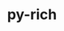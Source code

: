 ---
title: "py-rich"
layout: cache
categories: [package, develop]
meta: {"versions": ["12.5.1", "13.4.2"], "compilers": ["apple-clang@=15.0.0", "gcc@=11.1.0", "gcc@=11.3.0", "gcc@=11.4.0", "gcc@=7.5.0", "gcc@=9.4.0", "oneapi@=2023.2.0", "oneapi@=2023.2.1"], "oss": ["ubuntu18.04", "ubuntu20.04", "ubuntu22.04", "ventura"], "platforms": ["darwin", "linux"], "targets": ["aarch64", "ppc64le", "x86_64", "x86_64_v3"], "stacks": ["e4s", "e4s-oneapi", "e4s-power", "ml-darwin-aarch64-mps", "ml-linux-x86_64-cpu", "ml-linux-x86_64-cuda", "radiuss", "root"], "num_specs": 46, "num_specs_by_stack": {"root": 46, "ml-darwin-aarch64-mps": 2, "radiuss": 14, "e4s-power": 8, "e4s-oneapi": 8, "e4s": 8, "ml-linux-x86_64-cpu": 6, "ml-linux-x86_64-cuda": 6}}
spec_details: [{"hash": "w74g34mcq5jr5d2kh5yogec2spwmeini", "compiler": "apple-clang@=15.0.0", "versions": ["13.4.2"], "os": "ventura", "platform": "darwin", "target": "aarch64", "variants": ["build_system=python_pip"], "stacks": ["root", "ml-darwin-aarch64-mps"], "size": "-", "tarball": "https://binaries.spack.io/develop/build_cache/darwin-ventura-aarch64/apple-clang-15.0.0/py-rich-13.4.2/darwin-ventura-aarch64-apple-clang-15.0.0-py-rich-13.4.2-w74g34mcq5jr5d2kh5yogec2spwmeini.spack"}, {"hash": "bzpntqinzdpdj3nen4p6pwkjz3jov3cz", "compiler": "apple-clang@=15.0.0", "versions": ["13.4.2"], "os": "ventura", "platform": "darwin", "target": "aarch64", "variants": ["build_system=python_pip"], "stacks": ["root", "ml-darwin-aarch64-mps"], "size": "-", "tarball": "https://binaries.spack.io/develop/build_cache/darwin-ventura-aarch64/apple-clang-15.0.0/py-rich-13.4.2/darwin-ventura-aarch64-apple-clang-15.0.0-py-rich-13.4.2-bzpntqinzdpdj3nen4p6pwkjz3jov3cz.spack"}, {"hash": "k4irr4ub5olvuvho5q7s2qpssx7skdby", "compiler": "gcc@=7.5.0", "versions": ["13.4.2"], "os": "ubuntu18.04", "platform": "linux", "target": "x86_64_v3", "variants": ["build_system=python_pip"], "stacks": ["radiuss", "root"], "size": "-", "tarball": "https://binaries.spack.io/develop/build_cache/linux-ubuntu18.04-x86_64_v3/gcc-7.5.0/py-rich-13.4.2/linux-ubuntu18.04-x86_64_v3-gcc-7.5.0-py-rich-13.4.2-k4irr4ub5olvuvho5q7s2qpssx7skdby.spack"}, {"hash": "oiyfbn6jvhv6vcxjukvzfmi5abqzywvq", "compiler": "gcc@=7.5.0", "versions": ["13.4.2"], "os": "ubuntu18.04", "platform": "linux", "target": "x86_64_v3", "variants": ["build_system=python_pip"], "stacks": ["radiuss", "root"], "size": "-", "tarball": "https://binaries.spack.io/develop/build_cache/linux-ubuntu18.04-x86_64_v3/gcc-7.5.0/py-rich-13.4.2/linux-ubuntu18.04-x86_64_v3-gcc-7.5.0-py-rich-13.4.2-oiyfbn6jvhv6vcxjukvzfmi5abqzywvq.spack"}, {"hash": "dr4y2qlfiqeqadtikj5mzrrwj74tm2tr", "compiler": "gcc@=7.5.0", "versions": ["13.4.2"], "os": "ubuntu18.04", "platform": "linux", "target": "x86_64_v3", "variants": ["build_system=python_pip"], "stacks": ["radiuss", "root"], "size": "-", "tarball": "https://binaries.spack.io/develop/build_cache/linux-ubuntu18.04-x86_64_v3/gcc-7.5.0/py-rich-13.4.2/linux-ubuntu18.04-x86_64_v3-gcc-7.5.0-py-rich-13.4.2-dr4y2qlfiqeqadtikj5mzrrwj74tm2tr.spack"}, {"hash": "ioxfw62ll356gen55uwd7szmspybwmw6", "compiler": "gcc@=7.5.0", "versions": ["13.4.2"], "os": "ubuntu18.04", "platform": "linux", "target": "x86_64_v3", "variants": ["build_system=python_pip"], "stacks": ["radiuss", "root"], "size": "-", "tarball": "https://binaries.spack.io/develop/build_cache/linux-ubuntu18.04-x86_64_v3/gcc-7.5.0/py-rich-13.4.2/linux-ubuntu18.04-x86_64_v3-gcc-7.5.0-py-rich-13.4.2-ioxfw62ll356gen55uwd7szmspybwmw6.spack"}, {"hash": "6x7w3eovowuihbgt3a4a27dnqfex3jlg", "compiler": "gcc@=7.5.0", "versions": ["13.4.2"], "os": "ubuntu18.04", "platform": "linux", "target": "x86_64_v3", "variants": ["build_system=python_pip"], "stacks": ["radiuss", "root"], "size": "-", "tarball": "https://binaries.spack.io/develop/build_cache/linux-ubuntu18.04-x86_64_v3/gcc-7.5.0/py-rich-13.4.2/linux-ubuntu18.04-x86_64_v3-gcc-7.5.0-py-rich-13.4.2-6x7w3eovowuihbgt3a4a27dnqfex3jlg.spack"}, {"hash": "fxgus7akzz3lveuhghlvgmqhugz6i2gc", "compiler": "gcc@=7.5.0", "versions": ["13.4.2"], "os": "ubuntu18.04", "platform": "linux", "target": "x86_64_v3", "variants": ["build_system=python_pip"], "stacks": ["radiuss", "root"], "size": "-", "tarball": "https://binaries.spack.io/develop/build_cache/linux-ubuntu18.04-x86_64_v3/gcc-7.5.0/py-rich-13.4.2/linux-ubuntu18.04-x86_64_v3-gcc-7.5.0-py-rich-13.4.2-fxgus7akzz3lveuhghlvgmqhugz6i2gc.spack"}, {"hash": "psl2azrwiq3rscehq2b5wdsa23m76hrj", "compiler": "gcc@=7.5.0", "versions": ["13.4.2"], "os": "ubuntu18.04", "platform": "linux", "target": "x86_64_v3", "variants": ["build_system=python_pip"], "stacks": ["radiuss", "root"], "size": "-", "tarball": "https://binaries.spack.io/develop/build_cache/linux-ubuntu18.04-x86_64_v3/gcc-7.5.0/py-rich-13.4.2/linux-ubuntu18.04-x86_64_v3-gcc-7.5.0-py-rich-13.4.2-psl2azrwiq3rscehq2b5wdsa23m76hrj.spack"}, {"hash": "ezpujord2ewpevzesascf2wq27evyipi", "compiler": "gcc@=7.5.0", "versions": ["13.4.2"], "os": "ubuntu18.04", "platform": "linux", "target": "x86_64_v3", "variants": ["build_system=python_pip"], "stacks": ["radiuss", "root"], "size": "-", "tarball": "https://binaries.spack.io/develop/build_cache/linux-ubuntu18.04-x86_64_v3/gcc-7.5.0/py-rich-13.4.2/linux-ubuntu18.04-x86_64_v3-gcc-7.5.0-py-rich-13.4.2-ezpujord2ewpevzesascf2wq27evyipi.spack"}, {"hash": "b7etw2acde75gbc47dvvirfx56j7x5t2", "compiler": "gcc@=7.5.0", "versions": ["13.4.2"], "os": "ubuntu18.04", "platform": "linux", "target": "x86_64_v3", "variants": ["build_system=python_pip"], "stacks": ["radiuss", "root"], "size": "-", "tarball": "https://binaries.spack.io/develop/build_cache/linux-ubuntu18.04-x86_64_v3/gcc-7.5.0/py-rich-13.4.2/linux-ubuntu18.04-x86_64_v3-gcc-7.5.0-py-rich-13.4.2-b7etw2acde75gbc47dvvirfx56j7x5t2.spack"}, {"hash": "lc7bgtdazevbu5edk2jadttdzmpde52x", "compiler": "gcc@=7.5.0", "versions": ["13.4.2"], "os": "ubuntu18.04", "platform": "linux", "target": "x86_64_v3", "variants": ["build_system=python_pip"], "stacks": ["radiuss", "root"], "size": "-", "tarball": "https://binaries.spack.io/develop/build_cache/linux-ubuntu18.04-x86_64_v3/gcc-7.5.0/py-rich-13.4.2/linux-ubuntu18.04-x86_64_v3-gcc-7.5.0-py-rich-13.4.2-lc7bgtdazevbu5edk2jadttdzmpde52x.spack"}, {"hash": "vxcmdvdssngdo3tsyqlz7dvhcbu7pibj", "compiler": "gcc@=7.5.0", "versions": ["13.4.2"], "os": "ubuntu18.04", "platform": "linux", "target": "x86_64_v3", "variants": ["build_system=python_pip"], "stacks": ["radiuss", "root"], "size": "-", "tarball": "https://binaries.spack.io/develop/build_cache/linux-ubuntu18.04-x86_64_v3/gcc-7.5.0/py-rich-13.4.2/linux-ubuntu18.04-x86_64_v3-gcc-7.5.0-py-rich-13.4.2-vxcmdvdssngdo3tsyqlz7dvhcbu7pibj.spack"}, {"hash": "g4e3szr5rpoyza2jiosxxtaed33mxunf", "compiler": "gcc@=7.5.0", "versions": ["13.4.2"], "os": "ubuntu18.04", "platform": "linux", "target": "x86_64_v3", "variants": ["build_system=python_pip"], "stacks": ["radiuss", "root"], "size": "-", "tarball": "https://binaries.spack.io/develop/build_cache/linux-ubuntu18.04-x86_64_v3/gcc-7.5.0/py-rich-13.4.2/linux-ubuntu18.04-x86_64_v3-gcc-7.5.0-py-rich-13.4.2-g4e3szr5rpoyza2jiosxxtaed33mxunf.spack"}, {"hash": "oydyq24nlate4qxl4zgjyl46epwjn36e", "compiler": "gcc@=7.5.0", "versions": ["13.4.2"], "os": "ubuntu18.04", "platform": "linux", "target": "x86_64_v3", "variants": ["build_system=python_pip"], "stacks": ["radiuss", "root"], "size": "-", "tarball": "https://binaries.spack.io/develop/build_cache/linux-ubuntu18.04-x86_64_v3/gcc-7.5.0/py-rich-13.4.2/linux-ubuntu18.04-x86_64_v3-gcc-7.5.0-py-rich-13.4.2-oydyq24nlate4qxl4zgjyl46epwjn36e.spack"}, {"hash": "guydr7itw2olc33omcozy65zgnybaxyu", "compiler": "gcc@=7.5.0", "versions": ["13.4.2"], "os": "ubuntu18.04", "platform": "linux", "target": "x86_64_v3", "variants": ["build_system=python_pip"], "stacks": ["radiuss", "root"], "size": "-", "tarball": "https://binaries.spack.io/develop/build_cache/linux-ubuntu18.04-x86_64_v3/gcc-7.5.0/py-rich-13.4.2/linux-ubuntu18.04-x86_64_v3-gcc-7.5.0-py-rich-13.4.2-guydr7itw2olc33omcozy65zgnybaxyu.spack"}, {"hash": "3rrs42f5cx5fboz5h7gqopi24chhul6b", "compiler": "gcc@=11.1.0", "versions": ["12.5.1"], "os": "ubuntu20.04", "platform": "linux", "target": "ppc64le", "variants": ["build_system=python_pip"], "stacks": ["root", "e4s-power"], "size": "-", "tarball": "https://binaries.spack.io/develop/build_cache/linux-ubuntu20.04-ppc64le/gcc-11.1.0/py-rich-12.5.1/linux-ubuntu20.04-ppc64le-gcc-11.1.0-py-rich-12.5.1-3rrs42f5cx5fboz5h7gqopi24chhul6b.spack"}, {"hash": "sgrysquu3do7kh56npysyb3vr7yzepzz", "compiler": "gcc@=9.4.0", "versions": ["12.5.1"], "os": "ubuntu20.04", "platform": "linux", "target": "ppc64le", "variants": ["build_system=python_pip"], "stacks": ["root", "e4s-power"], "size": "-", "tarball": "https://binaries.spack.io/develop/build_cache/linux-ubuntu20.04-ppc64le/gcc-9.4.0/py-rich-12.5.1/linux-ubuntu20.04-ppc64le-gcc-9.4.0-py-rich-12.5.1-sgrysquu3do7kh56npysyb3vr7yzepzz.spack"}, {"hash": "wlzffpagkcvwhtumwpgkdkac4zw27klm", "compiler": "gcc@=9.4.0", "versions": ["12.5.1"], "os": "ubuntu20.04", "platform": "linux", "target": "ppc64le", "variants": ["build_system=python_pip"], "stacks": ["root", "e4s-power"], "size": "-", "tarball": "https://binaries.spack.io/develop/build_cache/linux-ubuntu20.04-ppc64le/gcc-9.4.0/py-rich-12.5.1/linux-ubuntu20.04-ppc64le-gcc-9.4.0-py-rich-12.5.1-wlzffpagkcvwhtumwpgkdkac4zw27klm.spack"}, {"hash": "a2fx4hli5ldcjkhwnr2wshourjuitcdm", "compiler": "gcc@=9.4.0", "versions": ["12.5.1"], "os": "ubuntu20.04", "platform": "linux", "target": "ppc64le", "variants": ["build_system=python_pip"], "stacks": ["root", "e4s-power"], "size": "-", "tarball": "https://binaries.spack.io/develop/build_cache/linux-ubuntu20.04-ppc64le/gcc-9.4.0/py-rich-12.5.1/linux-ubuntu20.04-ppc64le-gcc-9.4.0-py-rich-12.5.1-a2fx4hli5ldcjkhwnr2wshourjuitcdm.spack"}, {"hash": "necgfxuwwqimr73bi4x6bv6j6rjigu7q", "compiler": "gcc@=9.4.0", "versions": ["12.5.1"], "os": "ubuntu20.04", "platform": "linux", "target": "ppc64le", "variants": ["build_system=python_pip"], "stacks": ["root", "e4s-power"], "size": "-", "tarball": "https://binaries.spack.io/develop/build_cache/linux-ubuntu20.04-ppc64le/gcc-9.4.0/py-rich-12.5.1/linux-ubuntu20.04-ppc64le-gcc-9.4.0-py-rich-12.5.1-necgfxuwwqimr73bi4x6bv6j6rjigu7q.spack"}, {"hash": "6tcqcsejhwgvr34wlgksv2xfqn5hgfm4", "compiler": "gcc@=9.4.0", "versions": ["12.5.1"], "os": "ubuntu20.04", "platform": "linux", "target": "ppc64le", "variants": ["build_system=python_pip"], "stacks": ["root", "e4s-power"], "size": "-", "tarball": "https://binaries.spack.io/develop/build_cache/linux-ubuntu20.04-ppc64le/gcc-9.4.0/py-rich-12.5.1/linux-ubuntu20.04-ppc64le-gcc-9.4.0-py-rich-12.5.1-6tcqcsejhwgvr34wlgksv2xfqn5hgfm4.spack"}, {"hash": "zpfksuxcjrgbn3m6kzksmf3z4jvtzls7", "compiler": "gcc@=9.4.0", "versions": ["12.5.1"], "os": "ubuntu20.04", "platform": "linux", "target": "ppc64le", "variants": ["build_system=python_pip"], "stacks": ["root", "e4s-power"], "size": "-", "tarball": "https://binaries.spack.io/develop/build_cache/linux-ubuntu20.04-ppc64le/gcc-9.4.0/py-rich-12.5.1/linux-ubuntu20.04-ppc64le-gcc-9.4.0-py-rich-12.5.1-zpfksuxcjrgbn3m6kzksmf3z4jvtzls7.spack"}, {"hash": "lyuwj5vs7le3kwzn2ecigoqjbkmnpsyq", "compiler": "gcc@=9.4.0", "versions": ["12.5.1"], "os": "ubuntu20.04", "platform": "linux", "target": "ppc64le", "variants": ["build_system=python_pip"], "stacks": ["root", "e4s-power"], "size": "-", "tarball": "https://binaries.spack.io/develop/build_cache/linux-ubuntu20.04-ppc64le/gcc-9.4.0/py-rich-12.5.1/linux-ubuntu20.04-ppc64le-gcc-9.4.0-py-rich-12.5.1-lyuwj5vs7le3kwzn2ecigoqjbkmnpsyq.spack"}, {"hash": "7ykdrzvekdtt5jebms7fb6iflf2ntwxn", "compiler": "oneapi@=2023.2.0", "versions": ["12.5.1"], "os": "ubuntu20.04", "platform": "linux", "target": "x86_64", "variants": ["build_system=python_pip"], "stacks": ["root", "e4s-oneapi"], "size": "-", "tarball": "https://binaries.spack.io/develop/build_cache/linux-ubuntu20.04-x86_64/oneapi-2023.2.0/py-rich-12.5.1/linux-ubuntu20.04-x86_64-oneapi-2023.2.0-py-rich-12.5.1-7ykdrzvekdtt5jebms7fb6iflf2ntwxn.spack"}, {"hash": "awzy54pn2yxkpddnph7kxvsskvxkkote", "compiler": "gcc@=11.1.0", "versions": ["12.5.1"], "os": "ubuntu20.04", "platform": "linux", "target": "x86_64_v3", "variants": ["build_system=python_pip"], "stacks": ["root", "e4s"], "size": "-", "tarball": "https://binaries.spack.io/develop/build_cache/linux-ubuntu20.04-x86_64_v3/gcc-11.1.0/py-rich-12.5.1/linux-ubuntu20.04-x86_64_v3-gcc-11.1.0-py-rich-12.5.1-awzy54pn2yxkpddnph7kxvsskvxkkote.spack"}, {"hash": "6qltnv5qyeszrry2fthvkuvbcbxsject", "compiler": "gcc@=11.4.0", "versions": ["12.5.1"], "os": "ubuntu20.04", "platform": "linux", "target": "x86_64_v3", "variants": ["build_system=python_pip"], "stacks": ["root", "e4s"], "size": "-", "tarball": "https://binaries.spack.io/develop/build_cache/linux-ubuntu20.04-x86_64_v3/gcc-11.4.0/py-rich-12.5.1/linux-ubuntu20.04-x86_64_v3-gcc-11.4.0-py-rich-12.5.1-6qltnv5qyeszrry2fthvkuvbcbxsject.spack"}, {"hash": "e2l3j3ntw74woxosmtsx6nkkoc74iob5", "compiler": "gcc@=11.4.0", "versions": ["12.5.1"], "os": "ubuntu20.04", "platform": "linux", "target": "x86_64_v3", "variants": ["build_system=python_pip"], "stacks": ["root", "e4s"], "size": "-", "tarball": "https://binaries.spack.io/develop/build_cache/linux-ubuntu20.04-x86_64_v3/gcc-11.4.0/py-rich-12.5.1/linux-ubuntu20.04-x86_64_v3-gcc-11.4.0-py-rich-12.5.1-e2l3j3ntw74woxosmtsx6nkkoc74iob5.spack"}, {"hash": "b5ehjvggeeqxhe6mswsliufvbq3b7gqm", "compiler": "gcc@=11.4.0", "versions": ["12.5.1"], "os": "ubuntu20.04", "platform": "linux", "target": "x86_64_v3", "variants": ["build_system=python_pip"], "stacks": ["root", "e4s"], "size": "-", "tarball": "https://binaries.spack.io/develop/build_cache/linux-ubuntu20.04-x86_64_v3/gcc-11.4.0/py-rich-12.5.1/linux-ubuntu20.04-x86_64_v3-gcc-11.4.0-py-rich-12.5.1-b5ehjvggeeqxhe6mswsliufvbq3b7gqm.spack"}, {"hash": "kdstfh5bjnaoxetih3i7ihr4434npvry", "compiler": "gcc@=11.4.0", "versions": ["12.5.1"], "os": "ubuntu20.04", "platform": "linux", "target": "x86_64_v3", "variants": ["build_system=python_pip"], "stacks": ["root", "e4s"], "size": "-", "tarball": "https://binaries.spack.io/develop/build_cache/linux-ubuntu20.04-x86_64_v3/gcc-11.4.0/py-rich-12.5.1/linux-ubuntu20.04-x86_64_v3-gcc-11.4.0-py-rich-12.5.1-kdstfh5bjnaoxetih3i7ihr4434npvry.spack"}, {"hash": "uqijthqamj6siu3ckyysw473xz2vftcn", "compiler": "gcc@=11.4.0", "versions": ["12.5.1"], "os": "ubuntu20.04", "platform": "linux", "target": "x86_64_v3", "variants": ["build_system=python_pip"], "stacks": ["root", "e4s"], "size": "-", "tarball": "https://binaries.spack.io/develop/build_cache/linux-ubuntu20.04-x86_64_v3/gcc-11.4.0/py-rich-12.5.1/linux-ubuntu20.04-x86_64_v3-gcc-11.4.0-py-rich-12.5.1-uqijthqamj6siu3ckyysw473xz2vftcn.spack"}, {"hash": "h75yjjb4xo6pg2wcaeakm6adjnb3equ4", "compiler": "gcc@=11.4.0", "versions": ["12.5.1"], "os": "ubuntu20.04", "platform": "linux", "target": "x86_64_v3", "variants": ["build_system=python_pip"], "stacks": ["root", "e4s"], "size": "-", "tarball": "https://binaries.spack.io/develop/build_cache/linux-ubuntu20.04-x86_64_v3/gcc-11.4.0/py-rich-12.5.1/linux-ubuntu20.04-x86_64_v3-gcc-11.4.0-py-rich-12.5.1-h75yjjb4xo6pg2wcaeakm6adjnb3equ4.spack"}, {"hash": "jx6fw57gg527s7bukaazy6d7v5xpdjtn", "compiler": "gcc@=11.4.0", "versions": ["12.5.1"], "os": "ubuntu20.04", "platform": "linux", "target": "x86_64_v3", "variants": ["build_system=python_pip"], "stacks": ["root", "e4s"], "size": "-", "tarball": "https://binaries.spack.io/develop/build_cache/linux-ubuntu20.04-x86_64_v3/gcc-11.4.0/py-rich-12.5.1/linux-ubuntu20.04-x86_64_v3-gcc-11.4.0-py-rich-12.5.1-jx6fw57gg527s7bukaazy6d7v5xpdjtn.spack"}, {"hash": "5znok54hepthv2fjsfkrfbcw2yrorxbc", "compiler": "oneapi@=2023.2.0", "versions": ["12.5.1"], "os": "ubuntu20.04", "platform": "linux", "target": "x86_64_v3", "variants": ["build_system=python_pip"], "stacks": ["root", "e4s-oneapi"], "size": "-", "tarball": "https://binaries.spack.io/develop/build_cache/linux-ubuntu20.04-x86_64_v3/oneapi-2023.2.0/py-rich-12.5.1/linux-ubuntu20.04-x86_64_v3-oneapi-2023.2.0-py-rich-12.5.1-5znok54hepthv2fjsfkrfbcw2yrorxbc.spack"}, {"hash": "ceqoremfgi6txwly7wgb6lxezccdr2fr", "compiler": "oneapi@=2023.2.1", "versions": ["12.5.1"], "os": "ubuntu20.04", "platform": "linux", "target": "x86_64_v3", "variants": ["build_system=python_pip"], "stacks": ["root", "e4s-oneapi"], "size": "-", "tarball": "https://binaries.spack.io/develop/build_cache/linux-ubuntu20.04-x86_64_v3/oneapi-2023.2.1/py-rich-12.5.1/linux-ubuntu20.04-x86_64_v3-oneapi-2023.2.1-py-rich-12.5.1-ceqoremfgi6txwly7wgb6lxezccdr2fr.spack"}, {"hash": "s6tqcp2dmqrs2icokda3yewfcwi2ptsf", "compiler": "oneapi@=2023.2.1", "versions": ["12.5.1"], "os": "ubuntu20.04", "platform": "linux", "target": "x86_64_v3", "variants": ["build_system=python_pip"], "stacks": ["root", "e4s-oneapi"], "size": "-", "tarball": "https://binaries.spack.io/develop/build_cache/linux-ubuntu20.04-x86_64_v3/oneapi-2023.2.1/py-rich-12.5.1/linux-ubuntu20.04-x86_64_v3-oneapi-2023.2.1-py-rich-12.5.1-s6tqcp2dmqrs2icokda3yewfcwi2ptsf.spack"}, {"hash": "uvbcyw2ahiviqrguom3hbsiqmzhlvuuf", "compiler": "oneapi@=2023.2.1", "versions": ["12.5.1"], "os": "ubuntu20.04", "platform": "linux", "target": "x86_64_v3", "variants": ["build_system=python_pip"], "stacks": ["root", "e4s-oneapi"], "size": "-", "tarball": "https://binaries.spack.io/develop/build_cache/linux-ubuntu20.04-x86_64_v3/oneapi-2023.2.1/py-rich-12.5.1/linux-ubuntu20.04-x86_64_v3-oneapi-2023.2.1-py-rich-12.5.1-uvbcyw2ahiviqrguom3hbsiqmzhlvuuf.spack"}, {"hash": "nwx6uxkb4b5j6jz5t7bn7bzz5wwzbllx", "compiler": "oneapi@=2023.2.1", "versions": ["12.5.1"], "os": "ubuntu20.04", "platform": "linux", "target": "x86_64_v3", "variants": ["build_system=python_pip"], "stacks": ["root", "e4s-oneapi"], "size": "-", "tarball": "https://binaries.spack.io/develop/build_cache/linux-ubuntu20.04-x86_64_v3/oneapi-2023.2.1/py-rich-12.5.1/linux-ubuntu20.04-x86_64_v3-oneapi-2023.2.1-py-rich-12.5.1-nwx6uxkb4b5j6jz5t7bn7bzz5wwzbllx.spack"}, {"hash": "scpmwvduaoqsevqxumwxzwy5oir7jlc6", "compiler": "oneapi@=2023.2.1", "versions": ["12.5.1"], "os": "ubuntu20.04", "platform": "linux", "target": "x86_64_v3", "variants": ["build_system=python_pip"], "stacks": ["root", "e4s-oneapi"], "size": "-", "tarball": "https://binaries.spack.io/develop/build_cache/linux-ubuntu20.04-x86_64_v3/oneapi-2023.2.1/py-rich-12.5.1/linux-ubuntu20.04-x86_64_v3-oneapi-2023.2.1-py-rich-12.5.1-scpmwvduaoqsevqxumwxzwy5oir7jlc6.spack"}, {"hash": "ld5lo6nx435l6hwflj7qcdinseyo7wmf", "compiler": "oneapi@=2023.2.1", "versions": ["12.5.1"], "os": "ubuntu20.04", "platform": "linux", "target": "x86_64_v3", "variants": ["build_system=python_pip"], "stacks": ["root", "e4s-oneapi"], "size": "-", "tarball": "https://binaries.spack.io/develop/build_cache/linux-ubuntu20.04-x86_64_v3/oneapi-2023.2.1/py-rich-12.5.1/linux-ubuntu20.04-x86_64_v3-oneapi-2023.2.1-py-rich-12.5.1-ld5lo6nx435l6hwflj7qcdinseyo7wmf.spack"}, {"hash": "wur4bpvmhwfw53dqb2ikvaik354floqd", "compiler": "gcc@=11.3.0", "versions": ["13.4.2"], "os": "ubuntu22.04", "platform": "linux", "target": "x86_64_v3", "variants": ["build_system=python_pip"], "stacks": ["ml-linux-x86_64-cpu", "root", "ml-linux-x86_64-cuda"], "size": "-", "tarball": "https://binaries.spack.io/develop/build_cache/linux-ubuntu22.04-x86_64_v3/gcc-11.3.0/py-rich-13.4.2/linux-ubuntu22.04-x86_64_v3-gcc-11.3.0-py-rich-13.4.2-wur4bpvmhwfw53dqb2ikvaik354floqd.spack"}, {"hash": "iwt7iqvnn3qmfik7nyskcympl74zh7e7", "compiler": "gcc@=11.3.0", "versions": ["13.4.2"], "os": "ubuntu22.04", "platform": "linux", "target": "x86_64_v3", "variants": ["build_system=python_pip"], "stacks": ["ml-linux-x86_64-cpu", "root", "ml-linux-x86_64-cuda"], "size": "-", "tarball": "https://binaries.spack.io/develop/build_cache/linux-ubuntu22.04-x86_64_v3/gcc-11.3.0/py-rich-13.4.2/linux-ubuntu22.04-x86_64_v3-gcc-11.3.0-py-rich-13.4.2-iwt7iqvnn3qmfik7nyskcympl74zh7e7.spack"}, {"hash": "vk5s725ljss6a4wcdythj5yovqp7u5mx", "compiler": "gcc@=11.3.0", "versions": ["13.4.2"], "os": "ubuntu22.04", "platform": "linux", "target": "x86_64_v3", "variants": ["build_system=python_pip"], "stacks": ["ml-linux-x86_64-cpu", "root", "ml-linux-x86_64-cuda"], "size": "-", "tarball": "https://binaries.spack.io/develop/build_cache/linux-ubuntu22.04-x86_64_v3/gcc-11.3.0/py-rich-13.4.2/linux-ubuntu22.04-x86_64_v3-gcc-11.3.0-py-rich-13.4.2-vk5s725ljss6a4wcdythj5yovqp7u5mx.spack"}, {"hash": "azahzcktwzpm2aqmtjf5dcb2dum5vqki", "compiler": "gcc@=11.3.0", "versions": ["13.4.2"], "os": "ubuntu22.04", "platform": "linux", "target": "x86_64_v3", "variants": ["build_system=python_pip"], "stacks": ["ml-linux-x86_64-cpu", "root", "ml-linux-x86_64-cuda"], "size": "-", "tarball": "https://binaries.spack.io/develop/build_cache/linux-ubuntu22.04-x86_64_v3/gcc-11.3.0/py-rich-13.4.2/linux-ubuntu22.04-x86_64_v3-gcc-11.3.0-py-rich-13.4.2-azahzcktwzpm2aqmtjf5dcb2dum5vqki.spack"}, {"hash": "26xlvdj6lihuyanzgm44koz7n7p4b7hv", "compiler": "gcc@=11.3.0", "versions": ["13.4.2"], "os": "ubuntu22.04", "platform": "linux", "target": "x86_64_v3", "variants": ["build_system=python_pip"], "stacks": ["ml-linux-x86_64-cpu", "root", "ml-linux-x86_64-cuda"], "size": "-", "tarball": "https://binaries.spack.io/develop/build_cache/linux-ubuntu22.04-x86_64_v3/gcc-11.3.0/py-rich-13.4.2/linux-ubuntu22.04-x86_64_v3-gcc-11.3.0-py-rich-13.4.2-26xlvdj6lihuyanzgm44koz7n7p4b7hv.spack"}, {"hash": "vqom45wx5wfrmnzxef6rpwloweyrcsbo", "compiler": "gcc@=11.3.0", "versions": ["13.4.2"], "os": "ubuntu22.04", "platform": "linux", "target": "x86_64_v3", "variants": ["build_system=python_pip"], "stacks": ["ml-linux-x86_64-cpu", "root", "ml-linux-x86_64-cuda"], "size": "-", "tarball": "https://binaries.spack.io/develop/build_cache/linux-ubuntu22.04-x86_64_v3/gcc-11.3.0/py-rich-13.4.2/linux-ubuntu22.04-x86_64_v3-gcc-11.3.0-py-rich-13.4.2-vqom45wx5wfrmnzxef6rpwloweyrcsbo.spack"}]
---